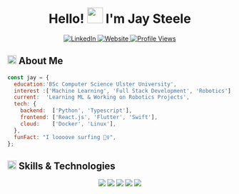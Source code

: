 <div align="center">

  <h1>Hello! <img src="https://media.giphy.com/media/hvRJCLFzcasrR4ia7z/giphy.gif" width="35px" height="35px"> I'm Jay Steele</h1>
  
  <a href="https://www.linkedin.com/in/jaysteele1/">
    <img src="https://img.shields.io/badge/LinkedIn-%230A66C2.svg?style=for-the-badge&logo=linkedin&logoColor=white" alt="LinkedIn">
  </a>
  <a href="[https://lohit.is-a.dev/](https://jaysteele13.github.io/jay-portfolio/)">
    <img src="https://img.shields.io/badge/Website-%23171717.svg?style=for-the-badge&logo=google-chrome&logoColor=white" alt="Website">
  </a>
  <a href="https://github.com/jaysteele13">
    <img src="https://komarev.com/ghpvc/?username=jayteele13&style=for-the-badge&color=brightgreen" alt="Profile Views">
  </a>
  
</div>


<h2 align="left">
  <img src="https://media2.giphy.com/media/QssGEmpkyEOhBCb7e1/giphy.gif?cid=ecf05e47a0n3gi1bfqntqmob8g9aid1oyj2wr3ds3mg700bl&rid=giphy.gif" width="20px" height="20px"> 
  About Me 
</h2>

```js
const jay = {
  education:'BSc Computer Science Ulster University',
  interest :['Machine Learning', 'Full Stack Development', 'Robotics'],
  current:  'Learning ML & Working on Robotics Projects',
  tech: {
    backend:  ['Python', 'Typescript'],
    frontend: ['React.js', 'Flutter', 'Swift'],
    cloud:    ['Docker', 'Linux'],
  },
  funFact: "I loooove surfing 🏄‍♀️",
};
```

<h2 align="left">
  <img src="https://media2.giphy.com/media/QssGEmpkyEOhBCb7e1/giphy.gif?cid=ecf05e47a0n3gi1bfqntqmob8g9aid1oyj2wr3ds3mg700bl&rid=giphy.gif" width="20px" height="20px">
  Skills & Technologies
</h2>

<div align="center">
  <img src="https://skillicons.dev/icons?i=python,js,ts,html,css" />
  <img src="https://skillicons.dev/icons?i=react,swift,flutter" />
  <img src="https://skillicons.dev/icons?i=docker,github,linux" />
  <img src="https://skillicons.dev/icons?i=tensorflow,pytorch,opencv" />
  <img src="https://skillicons.dev/icons?i=arduino,bash,discordjs,githubactions" />
</div>


<!---
jaysteele13/jaysteele13 is a ✨ special ✨ repository because its `README.md` (this file) appears on your GitHub profile.
You can click the Preview link to take a look at your changes.
--->
